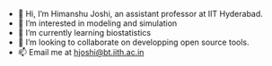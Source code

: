 - 👋 Hi, I’m Himanshu Joshi, an assistant professor at IIT Hyderabad.
- 👀 I’m interested in modeling and simulation 
- 🌱 I’m currently learning biostatistics 
- 💞️ I’m looking to collaborate on developping open source tools. 
- 📫 Email me at hjoshi@bt.iith.ac.in

<!---
hjoshi77/hjoshi77 is a ✨ special ✨ repository because its `README.md` (this file) appears on your GitHub profile.
You can click the Preview link to take a look at your changes.
--->
